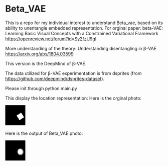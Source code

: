 # Beta_VAE
This is a repo for my individual interest to understand Beta_vae, based on its ability to unentangle embedded representation.
For orginal paper:
beta-VAE: Learning Basic Visual Concepts with a Constrained Variational Framework
https://openreview.net/forum?id=Sy2fzU9gl

More understanding of the theory:
Understanding disentangling in β-VAE
https://arxiv.org/abs/1804.03599

This version is the DeepMind of β-VAE.

The data utilized for β-VAE experimentation is from dsprites (from https://github.com/deepmind/dsprites-dataset).

Please init through python main.py

This display the location representation:
Here is the orginal photo:

![Alt text](reconstr_img/org_9.png?raw=true "Title")

Here is the output of Beta_VAE photo:

![Alt text](reconstr_img/reconstr_9.png?raw=true "Title")
